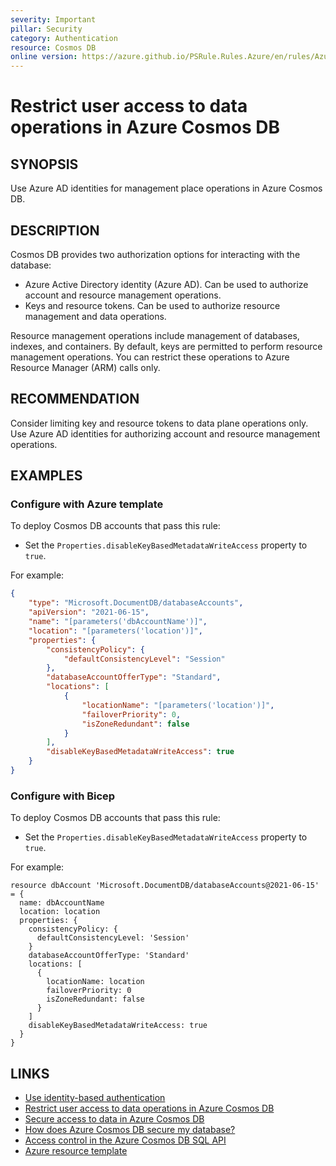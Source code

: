 ```yaml
---
severity: Important
pillar: Security
category: Authentication
resource: Cosmos DB
online version: https://azure.github.io/PSRule.Rules.Azure/en/rules/Azure.Cosmos.DisableMetadataWrite/
---
```


# Restrict user access to data operations in Azure Cosmos DB

## SYNOPSIS

Use Azure AD identities for management place operations in Azure Cosmos DB.

## DESCRIPTION

Cosmos DB provides two authorization options for interacting with the database:

- Azure Active Directory identity (Azure AD).
  Can be used to authorize account and resource management operations.
- Keys and resource tokens.
  Can be used to authorize resource management and data operations.

Resource management operations include management of databases, indexes, and containers.
By default, keys are permitted to perform resource management operations.
You can restrict these operations to Azure Resource Manager (ARM) calls only.

## RECOMMENDATION

Consider limiting key and resource tokens to data plane operations only.
Use Azure AD identities for authorizing account and resource management operations.

## EXAMPLES

### Configure with Azure template

To deploy Cosmos DB accounts that pass this rule:

- Set the `Properties.disableKeyBasedMetadataWriteAccess` property to `true`.

For example:

```json
{
    "type": "Microsoft.DocumentDB/databaseAccounts",
    "apiVersion": "2021-06-15",
    "name": "[parameters('dbAccountName')]",
    "location": "[parameters('location')]",
    "properties": {
        "consistencyPolicy": {
            "defaultConsistencyLevel": "Session"
        },
        "databaseAccountOfferType": "Standard",
        "locations": [
            {
                "locationName": "[parameters('location')]",
                "failoverPriority": 0,
                "isZoneRedundant": false
            }
        ],
        "disableKeyBasedMetadataWriteAccess": true
    }
}
```

### Configure with Bicep

To deploy Cosmos DB accounts that pass this rule:

- Set the `Properties.disableKeyBasedMetadataWriteAccess` property to `true`.

For example:

```bicep
resource dbAccount 'Microsoft.DocumentDB/databaseAccounts@2021-06-15' = {
  name: dbAccountName
  location: location
  properties: {
    consistencyPolicy: {
      defaultConsistencyLevel: 'Session'
    }
    databaseAccountOfferType: 'Standard'
    locations: [
      {
        locationName: location
        failoverPriority: 0
        isZoneRedundant: false
      }
    ]
    disableKeyBasedMetadataWriteAccess: true
  }
}
```

## LINKS

- [Use identity-based authentication](https://learn.microsoft.com/azure/well-architected/security/design-identity-authentication#use-identity-based-authentication)
- [Restrict user access to data operations in Azure Cosmos DB](https://learn.microsoft.com/azure/cosmos-db/how-to-restrict-user-data)
- [Secure access to data in Azure Cosmos DB](https://learn.microsoft.com/azure/cosmos-db/secure-access-to-data)
- [How does Azure Cosmos DB secure my database?](https://learn.microsoft.com/azure/cosmos-db/database-security#how-does-azure-cosmos-db-secure-my-database)
- [Access control in the Azure Cosmos DB SQL API](https://learn.microsoft.com/rest/api/cosmos-db/access-control-on-cosmosdb-resources)
- [Azure resource template](https://learn.microsoft.com/azure/templates/microsoft.documentdb/databaseaccounts#databaseaccountcreateupdateproperties-object)
